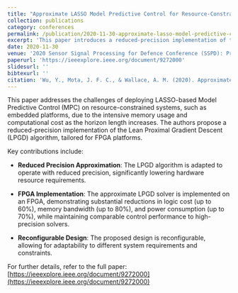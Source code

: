```yaml
---
title: "Approximate LASSO Model Predictive Control for Resource-Constrained Systems"
collection: publications
category: conferences
permalink: /publication/2020-11-30-approximate-lasso-model-predictive-control
excerpt: 'This paper introduces a reduced-precision implementation of the Lean Proximal Gradient Descent (LPGD) algorithm for LASSO-based Model Predictive Control (MPC), demonstrating significant reductions in logic cost, memory bandwidth, and power consumption on FPGA platforms.'
date: 2020-11-30
venue: '2020 Sensor Signal Processing for Defence Conference (SSPD): Proceedings'
paperurl: 'https://ieeexplore.ieee.org/document/9272000'
slidesurl: ''
bibtexurl: ''
citation: 'Wu, Y., Mota, J. F. C., & Wallace, A. M. (2020). Approximate LASSO Model Predictive Control for Resource-Constrained Systems. In *Proceedings of the 2020 Sensor Signal Processing for Defence Conference (SSPD)*. IEEE. https://doi.org/10.1109/SSPD47486.2020.9272000'
---
```


This paper addresses the challenges of deploying LASSO-based Model Predictive Control (MPC) on resource-constrained systems, such as embedded platforms, due to the intensive memory usage and computational cost as the horizon length increases. The authors propose a reduced-precision implementation of the Lean Proximal Gradient Descent (LPGD) algorithm, tailored for FPGA platforms.

Key contributions include:

- **Reduced Precision Approximation**: The LPGD algorithm is adapted to operate with reduced precision, significantly lowering hardware resource requirements.

- **FPGA Implementation**: The approximate LPGD solver is implemented on an FPGA, demonstrating substantial reductions in logic cost (up to 60%), memory bandwidth (up to 80%), and power consumption (up to 70%), while maintaining comparable control performance to high-precision solvers.

- **Reconfigurable Design**: The proposed design is reconfigurable, allowing for adaptability to different system requirements and constraints.

For further details, refer to the full paper: [https://ieeexplore.ieee.org/document/9272000](https://ieeexplore.ieee.org/document/9272000)
